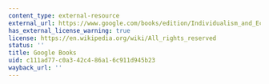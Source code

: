 ```yaml
---
content_type: external-resource
external_url: https://www.google.com/books/edition/Individualism_and_Economic_Order/oP8YAgAAQBAJ?hl=en&gbpv=1
has_external_license_warning: true
license: https://en.wikipedia.org/wiki/All_rights_reserved
status: ''
title: Google Books
uid: c111ad77-c0a3-42c4-86a1-6c911d945b23
wayback_url: ''
---
```

